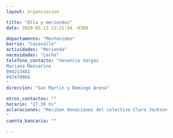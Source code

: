 ```yaml
---
layout: organizacion

title: "Olla y meriendas"
date: 2020-05-12 12:21:54 -0300

departamento: "Montevideo"
barrio: "Casavalle"
actividades: "Merienda"
necesidades: "Leche"
telefono_contacto: "Venancio Vargas
Mariana Massarino
094213482
097470966
"
direccion: "San Martìn y Domingo Arena"

otros_contactos: ""
horario: "17.30 hs"
aclaraciones: "Reciben donaciones del colectivo Clara Jackson
"
cuenta_bancaria: ""

---
```

